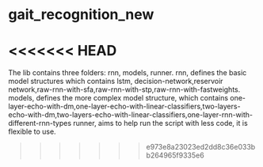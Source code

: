 # gait_recognition_new
<<<<<<< HEAD
=======

The lib contains three folders: rnn, models, runner.
rnn, defines the basic model structures which contains lstm, decision-network,reservoir network,raw-rnn-with-sfa,raw-rnn-with-stp,raw-rnn-with-fastweights.
models, defines the more complex model structure, which contains one-layer-echo-with-dm,one-layer-echo-with-linear-classifiers,two-layers-echo-with-dm,two-layers-echo-with-linear-classifiers,one-layer-rnn-with-different-rnn-types 
runner, aims to help run the script with less code, it is flexible to use.
>>>>>>> e973e8a23023ed2dd8c36e033bb264965f9335e6
